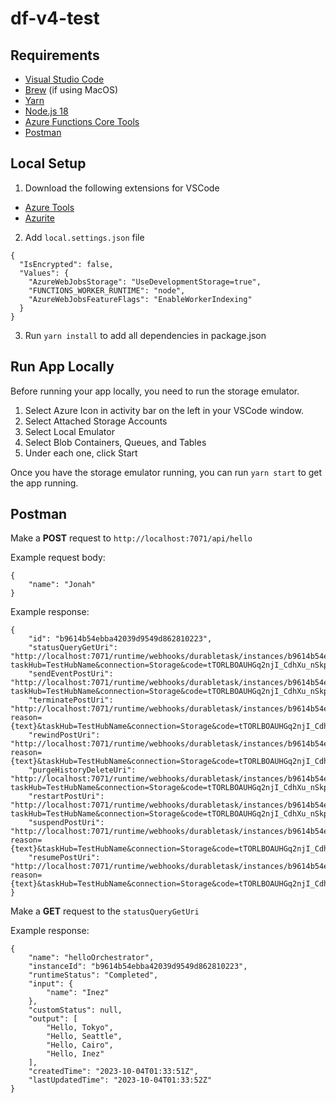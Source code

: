 # df-v4-test

## Requirements
- [Visual Studio Code](https://code.visualstudio.com/download)
- [Brew](https://brew.sh/) (if using MacOS)
- [Yarn](https://classic.yarnpkg.com/lang/en/docs/install/#mac-stable)
- [Node.js 18](https://nodejs.org/en/download/current)
- [Azure Functions Core Tools](https://learn.microsoft.com/en-us/azure/azure-functions/functions-run-local?tabs=macos%2Cisolated-process%2Cnode-v4%2Cpython-v2%2Chttp-trigger%2Ccontainer-apps&pivots=programming-language-typescript)
- [Postman](https://www.postman.com/downloads/) 

## Local Setup
1. Download the following extensions for VSCode
  - [Azure Tools](https://marketplace.visualstudio.com/items?itemName=ms-vscode.vscode-node-azure-pack)
  - [Azurite](https://marketplace.visualstudio.com/items?itemName=Azurite.azurite)

2. Add `local.settings.json` file
```
{
  "IsEncrypted": false,
  "Values": {
    "AzureWebJobsStorage": "UseDevelopmentStorage=true",
    "FUNCTIONS_WORKER_RUNTIME": "node",
    "AzureWebJobsFeatureFlags": "EnableWorkerIndexing"
  }
}
```

3. Run `yarn install` to add all dependencies in package.json

## Run App Locally
Before running your app locally, you need to run the storage emulator.
1. Select Azure Icon in activity bar on the left in your VSCode window.
2. Select Attached Storage Accounts
3. Select Local Emulator
4. Select Blob Containers, Queues, and Tables
5. Under each one, click Start

Once you have the storage emulator running, you can run `yarn start` to get the app running.

## Postman
Make a **POST** request to `http://localhost:7071/api/hello`

Example request body:
```
{
    "name": "Jonah"
}
```

Example response:
```
{
    "id": "b9614b54ebba42039d9549d862810223",
    "statusQueryGetUri": "http://localhost:7071/runtime/webhooks/durabletask/instances/b9614b54ebba42039d9549d862810223?taskHub=TestHubName&connection=Storage&code=tTORLBOAUHGq2njI_CdhXu_nSkpWkLY9uiYne6MwrsJ3AzFugZWrdw==",
    "sendEventPostUri": "http://localhost:7071/runtime/webhooks/durabletask/instances/b9614b54ebba42039d9549d862810223/raiseEvent/{eventName}?taskHub=TestHubName&connection=Storage&code=tTORLBOAUHGq2njI_CdhXu_nSkpWkLY9uiYne6MwrsJ3AzFugZWrdw==",
    "terminatePostUri": "http://localhost:7071/runtime/webhooks/durabletask/instances/b9614b54ebba42039d9549d862810223/terminate?reason={text}&taskHub=TestHubName&connection=Storage&code=tTORLBOAUHGq2njI_CdhXu_nSkpWkLY9uiYne6MwrsJ3AzFugZWrdw==",
    "rewindPostUri": "http://localhost:7071/runtime/webhooks/durabletask/instances/b9614b54ebba42039d9549d862810223/rewind?reason={text}&taskHub=TestHubName&connection=Storage&code=tTORLBOAUHGq2njI_CdhXu_nSkpWkLY9uiYne6MwrsJ3AzFugZWrdw==",
    "purgeHistoryDeleteUri": "http://localhost:7071/runtime/webhooks/durabletask/instances/b9614b54ebba42039d9549d862810223?taskHub=TestHubName&connection=Storage&code=tTORLBOAUHGq2njI_CdhXu_nSkpWkLY9uiYne6MwrsJ3AzFugZWrdw==",
    "restartPostUri": "http://localhost:7071/runtime/webhooks/durabletask/instances/b9614b54ebba42039d9549d862810223/restart?taskHub=TestHubName&connection=Storage&code=tTORLBOAUHGq2njI_CdhXu_nSkpWkLY9uiYne6MwrsJ3AzFugZWrdw==",
    "suspendPostUri": "http://localhost:7071/runtime/webhooks/durabletask/instances/b9614b54ebba42039d9549d862810223/suspend?reason={text}&taskHub=TestHubName&connection=Storage&code=tTORLBOAUHGq2njI_CdhXu_nSkpWkLY9uiYne6MwrsJ3AzFugZWrdw==",
    "resumePostUri": "http://localhost:7071/runtime/webhooks/durabletask/instances/b9614b54ebba42039d9549d862810223/resume?reason={text}&taskHub=TestHubName&connection=Storage&code=tTORLBOAUHGq2njI_CdhXu_nSkpWkLY9uiYne6MwrsJ3AzFugZWrdw=="
}
```

Make a **GET** request to the `statusQueryGetUri`

Example response:
```
{
    "name": "helloOrchestrator",
    "instanceId": "b9614b54ebba42039d9549d862810223",
    "runtimeStatus": "Completed",
    "input": {
        "name": "Inez"
    },
    "customStatus": null,
    "output": [
        "Hello, Tokyo",
        "Hello, Seattle",
        "Hello, Cairo",
        "Hello, Inez"
    ],
    "createdTime": "2023-10-04T01:33:51Z",
    "lastUpdatedTime": "2023-10-04T01:33:52Z"
}
```